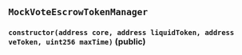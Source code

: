 ## `MockVoteEscrowTokenManager`






### `constructor(address core, address liquidToken, address veToken, uint256 maxTime)` (public)








